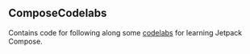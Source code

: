 ## ComposeCodelabs
Contains code for following along some [codelabs](https://github.com/googlecodelabs/android-compose-codelabs) for learning Jetpack Compose.
